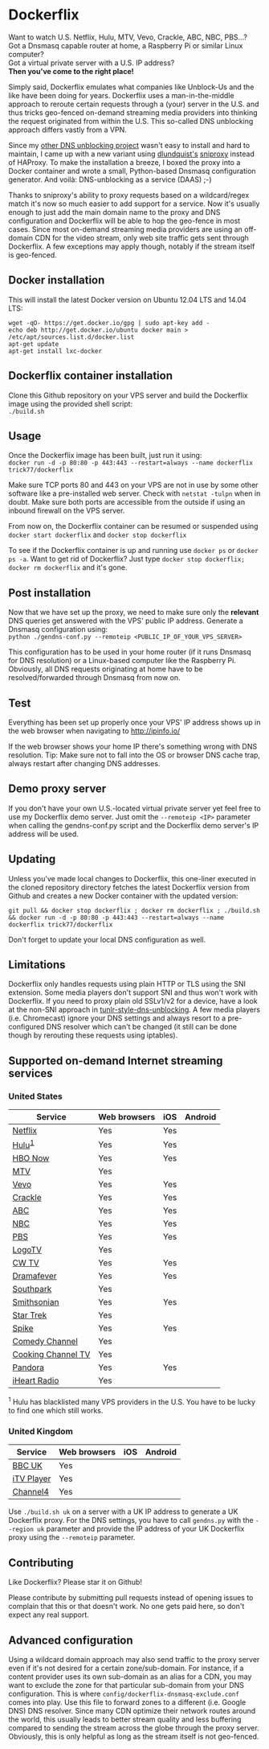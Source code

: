 Dockerflix
========

Want to watch U.S. Netflix, Hulu, MTV, Vevo, Crackle, ABC, NBC, PBS...?  
Got a Dnsmasq capable router at home, a Raspberry Pi or similar Linux computer?  
Got a virtual private server with a U.S. IP address?  
**Then you've come to the right place!**

Simply said, Dockerflix emulates what companies like Unblock-Us and the like have been doing for years.
Dockerflix uses a man-in-the-middle approach to reroute certain requests through a (your) server in the U.S. and thus tricks geo-fenced on-demand streaming media providers into thinking the request originated from within the U.S. 
This so-called DNS unblocking approach differs vastly from a VPN.

Since my [other  DNS unblocking project](https://github.com/trick77/tunlr-style-dns-unblocking) wasn't easy to install and hard to maintain, I came up with a new variant using [dlundquist's](https://github.com/dlundquist) [sniproxy](https://github.com/dlundquist/sniproxy) instead of HAProxy. 
To make the installation a breeze, I boxed the proxy into a Docker container and wrote a small, Python-based Dnsmasq configuration generator. And voilà: DNS-unblocking as a service (DAAS) ;-)

Thanks to sniproxy's ability to proxy requests based on a wildcard/regex match it's now so much easier to add support for a service. 
Now it's usually enough to just add the main domain name to the proxy and DNS configuration and Dockerflix will be able to hop the geo-fence in most cases.
Since most on-demand streaming media providers are using an off-domain CDN for the video stream, only web site traffic gets sent through Dockerflix. A few exceptions may apply though, notably if the stream itself is geo-fenced.

## Docker installation

This will install the latest Docker version on Ubuntu 12.04 LTS and 14.04 LTS:

`wget -qO- https://get.docker.io/gpg | sudo apt-key add -`  
`echo deb http://get.docker.io/ubuntu docker main > /etc/apt/sources.list.d/docker.list`  
`apt-get update`  
`apt-get install lxc-docker`  

## Dockerflix container installation

Clone this Github repository on your VPS server and build the Dockerflix image using the provided shell script:  
 `./build.sh`

## Usage

Once the Dockerflix image has been built, just run it using:  
`docker run -d -p 80:80 -p 443:443 --restart=always --name dockerflix trick77/dockerflix`

Make sure TCP ports 80 and 443 on your VPS are not in use by some other software like a pre-installed web server. Check with `netstat -tulpn` when in doubt. Make sure both ports are accessible from the outside if using an inbound firewall on the VPS server.

From now on, the Dockerflix container can be resumed or suspended using `docker start dockerflix` and `docker stop dockerflix`

To see if the Dockerflix container is up and running use `docker ps` or `docker ps -a`. Want to get rid of Dockerflix? Just type `docker stop dockerflix; docker rm dockerflix` and it's gone. 

## Post installation

Now that we have set up the proxy, we need to make sure only the **relevant** DNS queries get answered with the VPS' public IP address. Generate a Dnsmasq configuration using:  
`python ./gendns-conf.py --remoteip <PUBLIC_IP_OF_YOUR_VPS_SERVER>`

This configuration has to be used in your home router (if it runs Dnsmasq for DNS resolution) or a Linux-based computer like the Raspberry Pi. Obviously, all DNS requests originating at home have to be resolved/forwarded through Dnsmasq from now on.

## Test

Everything has been set up properly once your VPS' IP address shows up in the web browser when navigating to http://ipinfo.io/

If the web browser shows your home IP there's something wrong with DNS resolution. Tip: Make sure not to fall into the OS or browser DNS cache trap, always restart after changing DNS addresses.

## Demo proxy server

If you don't have your own U.S.-located virtual private server yet feel free to use my Dockerflix demo server. Just omit the `--remoteip <IP>` parameter when calling the gendns-conf.py script and the Dockerflix demo server's IP address will be used.

## Updating

Unless you've made local changes to Dockerflix, this one-liner executed in the cloned repository directory fetches the latest Dockerflix version from Github and creates a new Docker container with the updated version:

`git pull && docker stop dockerflix ; docker rm dockerflix ; ./build.sh && docker run -d -p 80:80 -p 443:443 --restart=always --name dockerflix trick77/dockerflix`

Don't forget to update your local DNS configuration as well.

## Limitations

Dockerflix only handles requests using plain HTTP or TLS using the SNI extension. Some media players don't support SNI and thus won't work with Dockerflix. 
If you need to proxy plain old SSLv1/v2 for a device, have a look at the non-SNI approach in [tunlr-style-dns-unblocking](https://github.com/trick77/tunlr-style-dns-unblocking).
A few media players (i.e. Chromecast) ignore your DNS settings and always resort to a pre-configured DNS resolver which can't be changed (it still can be done though by rerouting these requests using iptables).

## Supported on-demand Internet streaming services 

### United States

| Service                                                         | Web browsers    | iOS | Android |
| --------------------------------------------------------------- | --------------- | --- | ------- |
| [Netflix](https://www.netflix.com/us/)                          | Yes             | Yes |         |
| [Hulu](http://www.hulu.com/)<sup>[1](#hulu)</sup>               | Yes             | Yes |         |
| [HBO Now](http://www.hbonow.com/)                               | Yes             | Yes |         |
| [MTV](http://www.mtv.com/videos/home.jhtml)                     | Yes             |     |         |
| [Vevo](http://www.vevo.com/)                                    | Yes             | Yes |         |
| [Crackle](http://www.crackle.com/)                              | Yes             | Yes |         |
| [ABC](http://abc.go.com/)                                       | Yes             | Yes |         |
| [NBC](http://www.nbc.com/video/full-episodes)                   | Yes             | Yes |         |
| [PBS](http://video.pbs.org/)                                    | Yes             | Yes |         |
| [LogoTV](http://www.logotv.com/video/showall.jhtml)             | Yes             |     |         |
| [CW TV](http://www.cwtv.com/shows/)                             | Yes             | Yes |         |
| [Dramafever](http://www.dramafever.com/)                        | Yes             | Yes |         |
| [Southpark](http://southpark.cc.com/)                           | Yes             |     |         |
| [Smithsonian](http://www.smithsonianchannel.com/full-episodes)  | Yes             | Yes |         |
| [Star Trek](http://www.startrek.com/videos)                     | Yes             |     |         |
| [Spike](http://www.spike.com/episodes)                          | Yes             | Yes |         |
| [Comedy Channel](http://www.cc.com/full-episodes)               | Yes             |     |         |
| [Cooking Channel TV](http://www.cookingchanneltv.com/)          | Yes             |     |         |
| [Pandora](http://www.pandora.com/)                              | Yes             | Yes |         |
| [iHeart Radio](http://www.iheart.com/)                          | Yes             |     |         |

<sup><a name="hulu">1</a></sup> Hulu has blacklisted many VPS providers in the U.S. You have to be lucky to find one which still works.

### United Kingdom

| Service                                                         | Web browsers    | iOS | Android |
| --------------------------------------------------------------- | --------------- | --- | ------- |
| [BBC UK](http:/www.bbc.co.uk/)                                  | Yes             |     |         |
| [iTV Player](https://www.itv.com/itvplayer/)                    | Yes             |     |         |
| [Channel4](http://www.channel4.com/on-demand/)                  | Yes             |     |         |

Use `./build.sh uk` on a server with a UK IP address to generate a UK Dockerflix proxy. 
For the DNS settings, you have to call `gendns.py` with the `--region uk` parameter and provide the IP address of your UK Dockerflix proxy using the `--remoteip` parameter.

## Contributing

Like Dockerflix? Please star it on Github!

Please contribute by submitting pull requests instead of opening issues to complain that this or that doesn't work. No one gets paid here, so don't expect any real support.

## Advanced configuration

Using a wildcard domain approach may also send traffic to the proxy server even if it's not desired for a certain zone/sub-domain.
For instance, if a content provider uses its own sub-domain as an alias for a CDN, you may want to exclude the zone for that particular sub-domain from
your DNS configuration. This is where `config/dockerflix-dnsmasq-exclude.conf` comes into play. Use this file to forward zones to a different (i.e. Google DNS) 
DNS resolver. Since many CDN optimize their network routes around the world, this usually leads to better stream quality and less buffering compared to sending the stream across the globe through the proxy server. Obviously, this is only helpful as long as the stream itself is not geo-fenced.
